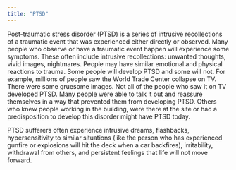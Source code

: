 ```yaml
---
title: "PTSD"
---
```

Post-traumatic stress disorder (PTSD) is a series of intrusive recollections of a traumatic event that was experienced either directly or observed. Many people who observe or have a traumatic event happen will experience some symptoms. These often include intrusive recollections: unwanted thoughts, vivid images, nightmares. People may have similar emotional and physical reactions to trauma. Some people will develop PTSD and some will not. For example, millions of people saw the World Trade Center collapse on TV. There were some gruesome images. Not all of the people who saw it on TV developed PTSD. Many people were able to talk it out and reassure themselves in a way that prevented them from developing PTSD. Others who knew people working in the building, were there at the site or had a predisposition to develop this disorder might have PTSD today.

PTSD sufferers often experience intrusive dreams, flashbacks, hypersensitivity to similar situations (like the person who has experienced gunfire or explosions will hit the deck when a car backfires), irritability, withdrawal from others, and persistent feelings that life will not move forward.